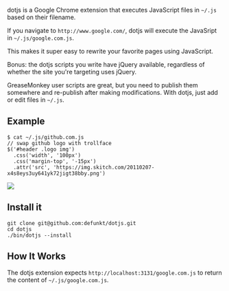 dotjs is a Google Chrome extension that executes JavaScript files in `~/.js`
based on their filename.

If you navigate to `http://www.google.com/`, dotjs will execute the JavaSript
in `~/.js/google.com.js`.

This makes it super easy to rewrite your favorite pages using JavaScript.

Bonus: the dotjs scripts you write have jQuery available, regardless of
whether the site you're targeting uses jQuery.

GreaseMonkey user scripts are great, but you need to publish them somewhere
and re-publish after making modifications. With dotjs, just add or edit files
in `~/.js`.

## Example

    $ cat ~/.js/github.com.js
    // swap github logo with trollface
    $('#header .logo img')
      .css('width', '100px')
      .css('margin-top', '-15px')
      .attr('src', 'https://img.skitch.com/20110207-x4s8eys3uy641yk72jigt38bby.png')

![](https://img.skitch.com/20110207-k3tkbubarg4yb8ym68rpm58m62.png)

## Install it

    git clone git@github.com:defunkt/dotjs.git
    cd dotjs
    ./bin/dotjs --install

## How It Works

The dotjs extension expects `http://localhost:3131/google.com.js` to return
the content of `~/.js/google.com.js`.


